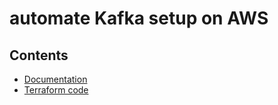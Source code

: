 # automate Kafka setup on AWS

## Contents 

- [Documentation](docs)
- [Terraform code](terraform)

